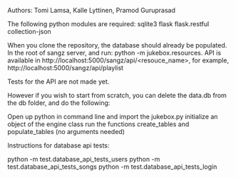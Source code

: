 Authors: Tomi Lamsa, Kalle Lyttinen, Pramod Guruprasad

The following python modules are required:
    sqlite3
    flask
    flask.restful
    collection-json

When you clone the repository, the database should already be populated.
In the root of sangz server, and run: python -m jukebox.resources.
API is available in http://localhost:5000/sangz/api/<resouce_name>,
for example, http://localhost:5000/sangz/api/playlist

Tests for the API are not made yet.

However if you wish to start from scratch, you can delete the data.db from the db folder,
and do the following:

Open up python in command line and import the jukebox.py
initialize an object of the engine class
run the functions create_tables and populate_tables (no arguments needed)


Instructions for database api tests:

python -m test.database_api_tests_users
python -m test.database_api_tests_songs
python -m test.database_api_tests_login

